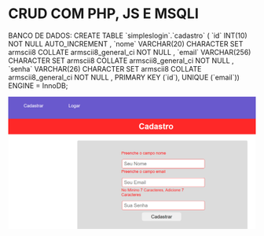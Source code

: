 <h1>CRUD COM PHP, JS E MSQLI</h1>
<p>BANCO DE DADOS: 
CREATE TABLE `simpleslogin`.`cadastro` ( `id` INT(10) NOT NULL AUTO_INCREMENT , `nome` VARCHAR(20) CHARACTER SET armscii8 COLLATE armscii8_general_ci NOT NULL , `email` VARCHAR(256) CHARACTER SET armscii8 COLLATE armscii8_general_ci NOT NULL , `senha` VARCHAR(26) CHARACTER SET armscii8 COLLATE armscii8_general_ci NOT NULL , PRIMARY KEY (`id`), UNIQUE (`email`)) ENGINE = InnoDB;

</p>
<img src="cadastro.png">